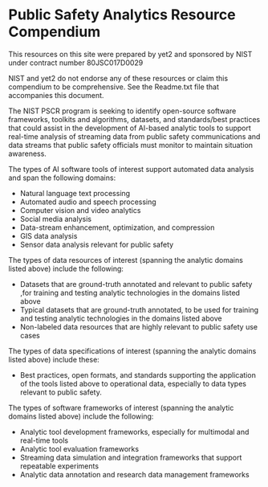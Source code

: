 # Public Safety Analytics Resource Compendium 

This resources on this site were prepared by yet2 and sponsored by NIST under contract number 80JSC017D0029

NIST and yet2 do not endorse any of these resources or claim this compendium to be comprehensive. See the Readme.txt file that accompanies this document.

The NIST PSCR program is seeking to identify open-source software frameworks, toolkits and algorithms, datasets, and standards/best practices that could assist in the development of AI-based analytic tools to support real-time analysis of streaming data from public safety communications and data streams that public safety officials must monitor to maintain situation awareness.

The types of AI software tools of interest support automated data analysis and span the following domains:
- Natural language text processing
- Automated audio and speech processing
- Computer vision and video analytics
- Social media analysis
- Data-stream enhancement, optimization, and compression
- GIS data analysis
- Sensor data analysis relevant for public safety

The types of data resources of interest (spanning the analytic domains listed above) include the following:
- Datasets that are ground-truth annotated and relevant to public safety ,for training and testing analytic technologies in the domains listed above
- Typical datasets that are ground-truth annotated, to be used for training and testing analytic technologies in the domains listed above
- Non-labeled data resources that are highly relevant to public safety use cases

The types of data specifications of interest (spanning the analytic domains listed above) include these:
- Best practices, open formats, and standards supporting the application of the tools listed above to operational data, especially to data types relevant to public safety.

The types of software frameworks of interest (spanning the analytic domains listed above) include the following:
- Analytic tool development frameworks, especially for multimodal and real-time tools
- Analytic tool evaluation frameworks
- Streaming data simulation and integration frameworks that support repeatable experiments
- Analytic data annotation and research data management frameworks
